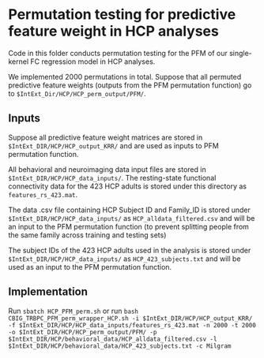 # Permutation testing for predictive feature weight in HCP analyses

Code in this folder conducts permutation testing for the PFM of our single-kernel FC regression model in HCP analyses.

We implemented 2000 permutations in total. Suppose that all permuted predictive feature weights (outputs from the PFM permutation function) go to `$IntExt_Dir/HCP/HCP_perm_output/PFM/`.

## Inputs
Suppose all predictive feature weight matrices are stored in `$IntExt_DIR/HCP/HCP_output_KRR/` and are used as inputs to PFM permutation function.

All behavioral and neuroimaging data input files are stored in `$IntExt_DIR/HCP/HCP_data_inputs/`. The resting-state functional connectivity data for the 423 HCP adults is stored under this directory as `features_rs_423.mat`. 

The data .csv file containing HCP Subject ID and Family_ID is stored under `$IntExt_DIR/HCP/HCP_data_inputs/` as `HCP_alldata_filtered.csv` and will be an input to the PFM permutation function (to prevent splitting people from the same family across training and testing sets)

The subject IDs of the 423 HCP adults used in the analysis is stored under `$IntExt_DIR/HCP/HCP_data_inputs/` as `HCP_423_subjects.txt` and will be used as an input to the PFM permutation function.

## Implementation
Run `sbatch HCP_PFM_perm.sh` or 
run `bash CBIG_TRBPC_PFM_perm_wrapper_HCP.sh -i $IntExt_DIR/HCP/HCP_output_KRR/ -f $IntExt_DIR/HCP/HCP_data_inputs/features_rs_423.mat -n 2000 -t 2000 -o $IntExt_DIR/HCP/HCP_perm_output/PFM/ -p $IntExt_DIR/HCP/behavioral_data/HCP_alldata_filtered.csv -l $IntExt_DIR/HCP/behavioral_data/HCP_423_subjects.txt -c Milgram`
